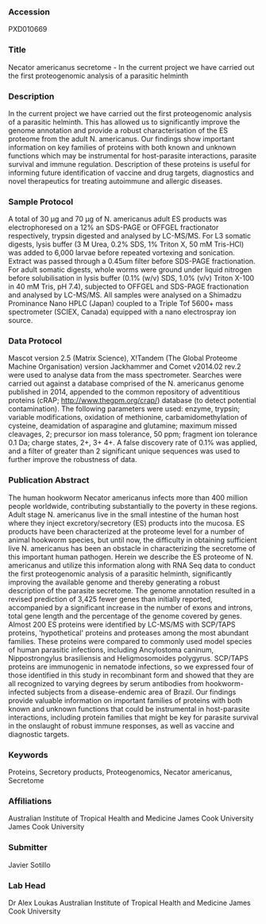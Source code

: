 ### Accession
PXD010669

### Title
Necator americanus secretome - In the current project we have carried out the first proteogenomic analysis of a parasitic helminth

### Description
In the current project we have carried out the first proteogenomic analysis of a parasitic helminth. This has allowed us to significantly improve the genome annotation and provide a robust characterisation of the ES proteome from the adult N. americanus.  Our findings show important information on key families of proteins with both known and unknown functions which may be instrumental for host-parasite interactions, parasite survival and immune regulation. Description of these proteins is useful for informing future identification of vaccine and drug targets, diagnostics and novel therapeutics for treating autoimmune and allergic diseases.

### Sample Protocol
A total of 30 µg and 70 µg of N. americanus adult ES products was electrophoresed on a 12% an SDS-PAGE or OFFGEL fractionator respectively, trypsin digested and analysed by LC-MS/MS.  For L3 somatic digests, lysis buffer (3 M Urea, 0.2% SDS, 1% Triton X, 50 mM Tris-HCl) was added to 6,000 larvae before repeated vortexing and sonication. Extract was passed through a 0.45um filter before SDS-PAGE fractionation. For adult somatic digests, whole worms were ground under liquid nitrogen before solubilisation in lysis buffer (0.1% (w/v) SDS, 1.0% (v/v) Triton X-100 in 40 mM Tris, pH 7.4), subjected to OFFGEL and SDS-PAGE fractionation and analysed by LC-MS/MS. All samples were analysed on a Shimadzu Prominance Nano HPLC (Japan) coupled to a Triple Tof 5600+ mass spectrometer (SCIEX, Canada) equipped with a nano electrospray ion source.

### Data Protocol
Mascot version 2.5 (Matrix Science), X!Tandem (The Global Proteome Machine Organisation) version Jackhammer and Comet v2014.02 rev.2 were used to analyse data from the mass spectrometer. Searches were carried out against a database comprised of the N. americanus genome published in 2014, appended to the common repository of adventitious proteins (cRAP; http://www.thegpm.org/crap/) database (to detect potential contamination). The following parameters were used: enzyme, trypsin; variable modifications, oxidation of methionine, carbamidomethylation of cysteine, deamidation of asparagine and glutamine; maximum missed cleavages, 2; precursor ion mass tolerance, 50 ppm; fragment ion tolerance 0.1 Da; charge states, 2+, 3+ 4+. A false discovery rate of 0.1% was applied, and a filter of greater than 2 significant unique sequences was used to further improve the robustness of data.

### Publication Abstract
The human hookworm Necator americanus infects more than 400 million people worldwide, contributing substantially to the poverty in these regions. Adult stage N. americanus live in the small intestine of the human host where they inject excretory/secretory (ES) products into the mucosa. ES products have been characterized at the proteome level for a number of animal hookworm species, but until now, the difficulty in obtaining sufficient live N. americanus has been an obstacle in characterizing the secretome of this important human pathogen. Herein we describe the ES proteome of N. americanus and utilize this information along with RNA Seq data to conduct the first proteogenomic analysis of a parasitic helminth, significantly improving the available genome and thereby generating a robust description of the parasite secretome. The genome annotation resulted in a revised prediction of 3,425 fewer genes than initially reported, accompanied by a significant increase in the number of exons and introns, total gene length and the percentage of the genome covered by genes. Almost 200 ES proteins were identified by LC-MS/MS with SCP/TAPS proteins, 'hypothetical' proteins and proteases among the most abundant families. These proteins were compared to commonly used model species of human parasitic infections, including Ancylostoma caninum, Nippostrongylus brasiliensis and Heligmosomoides polygyrus. SCP/TAPS proteins are immunogenic in nematode infections, so we expressed four of those identified in this study in recombinant form and showed that they are all recognized to varying degrees by serum antibodies from hookworm-infected subjects from a disease-endemic area of Brazil. Our findings provide valuable information on important families of proteins with both known and unknown functions that could be instrumental in host-parasite interactions, including protein families that might be key for parasite survival in the onslaught of robust immune responses, as well as vaccine and diagnostic targets.

### Keywords
Proteins, Secretory products, Proteogenomics, Necator americanus, Secretome

### Affiliations
Australian Institute of Tropical Health and Medicine James Cook University
James Cook University

### Submitter
Javier Sotillo

### Lab Head
Dr Alex Loukas
Australian Institute of Tropical Health and Medicine James Cook University


